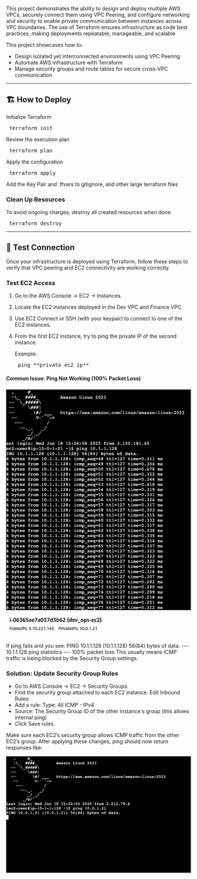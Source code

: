 This project demonstrates the ability to design and deploy multiple AWS VPCs, securely connect them using VPC Peering, and configure networking and security to enable private communication between instances across VPC boundaries. The use of Terraform ensures infrastructure as code best practices, making deployments repeatable, manageable, and scalable

This project showcases how to:

- Design isolated yet interconnected environments using VPC Peering
- Automate AWS infrastructure with Terraform
- Manage security groups and route tables for secure cross-VPC communication
---
## 🏗️ How to Deploy
Initialize Terraform
<pre> terraform init </pre>

Review the execution plan
<pre> terraform plan </pre>

Apply the configuration
<pre> terraform apply </pre>

Add the Key Pair and .tfvars to gitignore, and other large terraform files  


###  Clean Up Resources
To avoid ongoing charges, destroy all created resources when done
<pre> terraform destroy </pre>

---

## 🧪 Test Connection

Once your infrastructure is deployed using Terraform, follow these steps to verify that VPC peering and EC2 connectivity are working correctly.

### Test EC2 Access
1. Go to the AWS Console → EC2 → Instances.
2. Locate the EC2 instances deployed in the Dev VPC and Finance VPC.
3. Use EC2 Connect or SSH (with your keypair) to connect to one of the EC2 instances.
4. From the first EC2 instance, try to ping the private IP of the second instance.
    
    Example:
   <pre> ping **private ec2 ip**  </pre>

#### Common Issue: Ping Not Working (100% Packet Loss)

![Resources](asset/ping_works.jpeg)

If ping fails and you see:
PING 10.1.1.128 (10.1.1.128) 56(84) bytes of data.
--- 10.1.1.128 ping statistics ---
100% packet loss
This usually means ICMP traffic is being blocked by the Security Group settings.


### Solution: Update Security Group Rules
- Go to AWS Console → EC2 → Security Groups.
- Find the security group attached to each EC2 instance.
Edit Inbound Rules:
- Add a rule:
   Type: All ICMP - IPv4
- Source: The Security Group ID of the other instance's group (this allows internal ping)
- Click Save rules.

Make sure each EC2’s security group allows ICMP traffic from the other EC2’s group.
 After applying these changes, ping should now return responses like:

![Resources](asset/no_feedback.png)